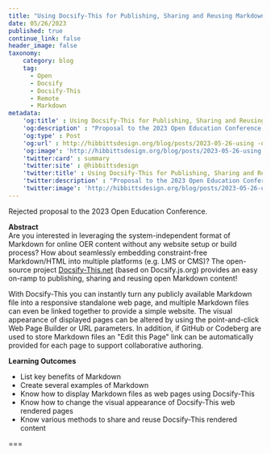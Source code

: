 ```yaml
---
title: "Using Docsify-This for Publishing, Sharing and Reusing Markdown-based Open Content"
date: 05/26/2023
published: true
continue_link: false
header_image: false
taxonomy:
    category: blog
    tag:
      - Open
      - Docsify
      - Docsify-This
      - Remote
      - Markdown
metadata:
    'og:title' : Using Docsify-This for Publishing, Sharing and Reusing Markdown-based Open Content
    'og:description' : "Proposal to the 2023 Open Education Conference."
    'og:type' : Post
    'og:url' : http://hibbittsdesign.org/blog/posts/2023-05-26-using -docsify-this-for-publishing-sharing-and-reusing-markdown-based-open-content
    'og:image': 'http://hibbittsdesign.org/blog/posts/2023-05-26-using -docsify-this-for-publishing-sharing-and-reusing-markdown-based-open-content/screenshot-1.png'
    'twitter:card' : summary
    'twitter:site' : @hibbittsdesign
    'twitter:title' : Using Docsify-This for Publishing, Sharing and Reusing Markdown-based Open Content
    'twitter:description' : "Proposal to the 2023 Open Education Conference."
    'twitter:image': 'http://hibbittsdesign.org/blog/posts/2023-05-26-using -docsify-this-for-publishing-sharing-and-reusing-markdown-based-open-content/screenshot-1.png'
---
```


Rejected proposal to the 2023 Open Education Conference.

**Abstract**  
Are you interested in leveraging the system-independent format of Markdown for online OER content without any website setup or build process? How about seamlessly embedding constraint-free Markdown/HTML into multiple platforms (e.g. LMS or CMS)? The open-source project [Docsify-This.net](https://docsify-this.net) (based on Docsify.js.org) provides an easy on-ramp to publishing, sharing and reusing open Markdown content!  

With Docsify-This you can instantly turn any publicly available Markdown file into a responsive standalone web page, and multiple Markdown files can even be linked together to provide a simple website. The visual appearance of displayed pages can be altered by using the point-and-click Web Page Builder or URL parameters. In addition, if GitHub or Codeberg are used to store Markdown files an "Edit this Page" link can be automatically provided for each page to support collaborative authoring.  

**Learning Outcomes**  
* List key benefits of Markdown
* Create several examples of Markdown
* Know how to display Markdown files as web pages using Docsify-This
* Know how to change the visual appearance of Docsify-This web rendered pages
* Know various methods to share and reuse Docsify-This rendered content

===